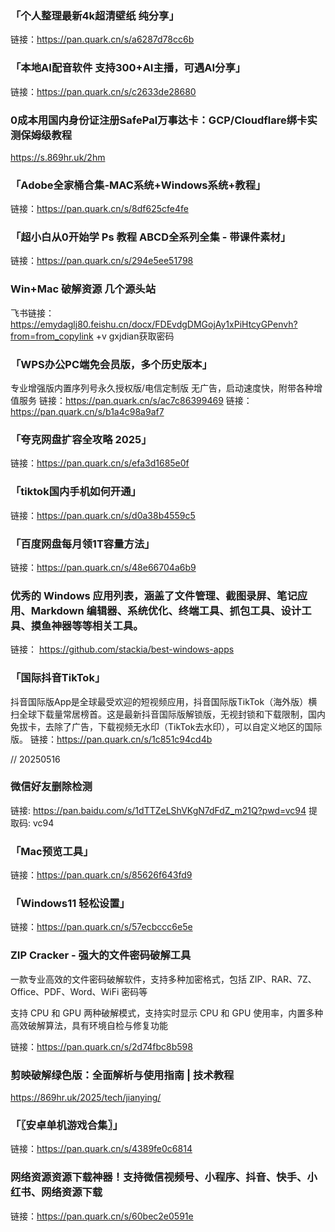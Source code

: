 
### 「个人整理最新4k超清壁纸 纯分享」
链接：https://pan.quark.cn/s/a6287d78cc6b

### 「本地AI配音软件 支持300+AI主播，可遇AI分享」
链接：https://pan.quark.cn/s/c2633de28680

### 0成本用国内身份证注册SafePal万事达卡：GCP/Cloudflare绑卡实测保姆级教程
https://s.869hr.uk/2hm

### 「Adobe全家桶合集-MAC系统+Windows系统+教程」
链接：https://pan.quark.cn/s/8df625cfe4fe

### 「超小白从0开始学 Ps 教程 ABCD全系列全集 - 带课件素材」
链接：https://pan.quark.cn/s/294e5ee51798


### Win+Mac 破解资源 几个源头站
飞书链接：https://emydaglj80.feishu.cn/docx/FDEvdgDMGojAy1xPiHtcyGPenvh?from=from_copylink     +v gxjdian获取密码

### 「WPS办公PC端免会员版，多个历史版本」

专业增强版内置序列号永久授权版/电信定制版 无广告，启动速度快，附带各种增值服务
链接：https://pan.quark.cn/s/ac7c86399469
链接：https://pan.quark.cn/s/b1a4c98a9af7

### 「夸克网盘扩容全攻略 2025」
链接：https://pan.quark.cn/s/efa3d1685e0f


### 「tiktok国内手机如何开通」
链接：https://pan.quark.cn/s/d0a38b4559c5

### 「百度网盘每月领1T容量方法」
链接：https://pan.quark.cn/s/48e66704a6b9



### 优秀的 Windows 应用列表，涵盖了文件管理、截图录屏、笔记应用、Markdown 编辑器、系统优化、终端工具、抓包工具、设计工具、摸鱼神器等等相关工具。
链接： https://github.com/stackia/best-windows-apps


### 「国际抖音TikTok」
抖音国际版App是全球最受欢迎的短视频应用，抖音国际版TikTok（海外版）横扫全球下载量常居榜首。这是最新抖音国际版解锁版，无视封锁和下载限制，国内免拔卡，去除了广告，下载视频无水印（TikTok去水印），可以自定义地区的国际版。
链接：https://pan.quark.cn/s/1c851c94cd4b

// 20250516
### 微信好友删除检测
链接: https://pan.baidu.com/s/1dTTZeLShVKgN7dFdZ_m21Q?pwd=vc94 提取码: vc94

### 「Mac预览工具」
链接：https://pan.quark.cn/s/85626f643fd9


### 「Windows11 轻松设置」
链接：https://pan.quark.cn/s/57ecbccc6e5e


### ZIP Cracker - 强大的文件密码破解工具

一款专业高效的文件密码破解软件，支持多种加密格式，包括 ZIP、RAR、7Z、Office、PDF、Word、WiFi 密码等

支持 CPU 和 GPU 两种破解模式，支持实时显示 CPU 和 GPU 使用率，内置多种高效破解算法，具有环境自检与修复功能


链接：https://pan.quark.cn/s/2d74fbc8b598


### 剪映破解绿色版：全面解析与使用指南 | 技术教程
https://869hr.uk/2025/tech/jianying/

### 「〖安卓单机游戏合集〗」
链接：https://pan.quark.cn/s/4389fe0c6814

### 网络资源资源下载神器！支持微信视频号、小程序、抖音、快手、小红书、网络资源下载
链接：https://pan.quark.cn/s/60bec2e0591e
